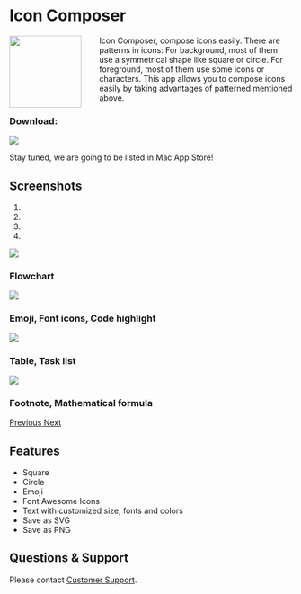 # Icon Composer

<img src="/img/icon-composer/icon.png" width="128" align="left" style="margin-right: 32px;"/>

Icon Composer, compose icons easily. There are patterns in icons: 
For background, most of them use a symmetrical shape like square or circle.
For foreground, most of them use some icons or characters.
This app allows you to compose icons easily by taking advantages of patterned mentioned above.


### Download:

<img src="/img/macappstore.png"/>

Stay tuned, we are going to be listed in Mac App Store!


## Screenshots

<div id="main-carousel" class="carousel slide" data-ride="carousel">
  <ol class="carousel-indicators">
    <li data-target="#main-carousel" data-slide-to="0" class="active"></li>
    <li data-target="#main-carousel" data-slide-to="1"></li>
    <li data-target="#main-carousel" data-slide-to="2"></li>
    <li data-target="#main-carousel" data-slide-to="3"></li>
  </ol>
  <div class="carousel-inner" role="listbox">
    <div class="item active">
      <img src="/img/icon-composer/0.png"/>
      <div class="carousel-caption">
        <h3>Flowchart</h3>
      </div>
    </div>
    <div class="item">
      <img src="/img/icon-composer/1.png"/>
      <div class="carousel-caption">
        <h3>Emoji, Font icons, Code highlight</h3>
      </div>
    </div>
    <div class="item">
      <img src="/img/icon-composer/2.png"/>
      <div class="carousel-caption">
        <h3>Table, Task list</h3>
      </div>
    </div>
    <div class="item">
      <img src="/img/icon-composer/3.png"/>
      <div class="carousel-caption">
        <h3>Footnote, Mathematical formula</h3>
      </div>
    </div>
  </div>
  <a class="left carousel-control" href="#main-carousel" role="button" data-slide="prev">
    <span class="glyphicon glyphicon-chevron-left"></span>
    <span class="sr-only">Previous</span>
  </a>
  <a class="right carousel-control" href="#main-carousel" role="button" data-slide="next">
    <span class="glyphicon glyphicon-chevron-right"></span>
    <span class="sr-only">Next</span>
  </a>
</div>


## Features

- Square
- Circle
- Emoji
- Font Awesome Icons
- Text with customized size, fonts and colors
- Save as SVG
- Save as PNG


## Questions & Support

Please contact [Customer Support](/contact/).

